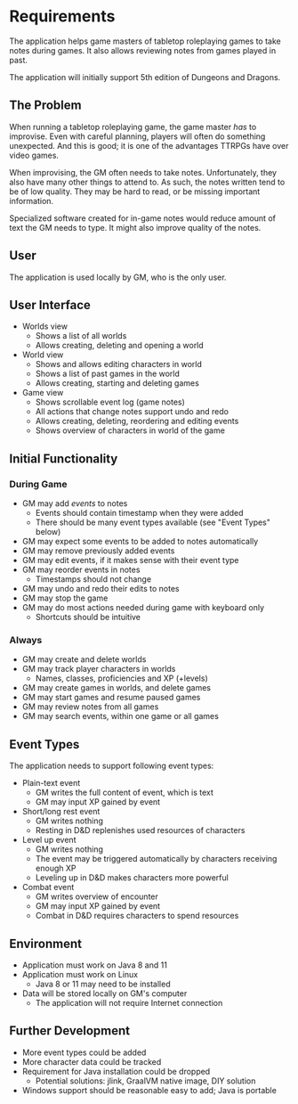 # Requirements
The application helps game masters of tabletop roleplaying games to take notes
during games. It also allows reviewing notes from games played in past.

The application will initially support 5th edition of Dungeons and Dragons.

## The Problem
When running a tabletop roleplaying game, the game master *has* to improvise.
Even with careful planning, players will often do something unexpected. And
this is good; it is one of the advantages TTRPGs have over video games.

When improvising, the GM often needs to take notes. Unfortunately, they also
have many other things to attend to. As such, the notes written tend to be of
low quality. They may be hard to read, or be missing important information.

Specialized software created for in-game notes would reduce amount of
text the GM needs to type. It might also improve quality of the notes.

## User
The application is used locally by GM, who is the only user.

## User Interface
* Worlds view
  * Shows a list of all worlds
  * Allows creating, deleting and opening a world
* World view
  * Shows and allows editing characters in world
  * Shows a list of past games in the world
  * Allows creating, starting and deleting games
* Game view
  * Shows scrollable event log (game notes)
  * All actions that change notes support undo and redo
  * Allows creating, deleting, reordering and editing events
  * Shows overview of characters in world of the game

## Initial Functionality

### During Game
* GM may add *events* to notes
  * Events should contain timestamp when they were added
  * There should be many event types available (see "Event Types" below)
* GM may expect some events to be added to notes automatically
* GM may remove previously added events
* GM may edit events, if it makes sense with their event type
* GM may reorder events in notes
  * Timestamps should not change
* GM may undo and redo their edits to notes
* GM may stop the game
* GM may do most actions needed during game with keyboard only
  * Shortcuts should be intuitive

### Always
* GM may create and delete worlds
* GM may track player characters in worlds
  * Names, classes, proficiencies and XP (+levels)
* GM may create games in worlds, and delete games
* GM may start games and resume paused games
* GM may review notes from all games
* GM may search events, within one game or all games

## Event Types
The application needs to support following event types:
* Plain-text event
  * GM writes the full content of event, which is text
  * GM may input XP gained by event
* Short/long rest event
  * GM writes nothing
  * Resting in D&D replenishes used resources of characters
* Level up event
  * GM writes nothing
  * The event may be triggered automatically by characters receiving enough XP
  * Leveling up in D&D makes characters more powerful
* Combat event
  * GM writes overview of encounter
  * GM may input XP gained by event
  * Combat in D&D requires characters to spend resources

## Environment
* Application must work on Java 8 and 11
* Application must work on Linux
  * Java 8 or 11 may need to be installed
* Data will be stored locally on GM's computer
  * The application will not require Internet connection

## Further Development
* More event types could be added
* More character data could be tracked
* Requirement for Java installation could be dropped
  * Potential solutions: jlink, GraalVM native image, DIY solution
* Windows support should be reasonable easy to add; Java is portable